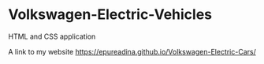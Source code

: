 # Volkswagen-Electric-Vehicles

HTML and CSS application

A link to my website  https://epureadina.github.io/Volkswagen-Electric-Cars/
